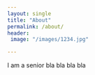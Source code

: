 ```yaml
---
layout: single
title: "About"
permalink: /about/
header:
 image: "/images/1234.jpg"

---
```


I am a senior bla bla bla bla
